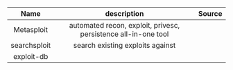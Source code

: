 |     Name     |                          description                           | Source |
|:------------:|:--------------------------------------------------------------:|:------:|
|  Metasploit  | automated recon, exploit, privesc, persistence all-in-one tool |        |
| searchsploit |  search existing exploits against                                                              |        |
|  exploit-db  |                                                                |        |
